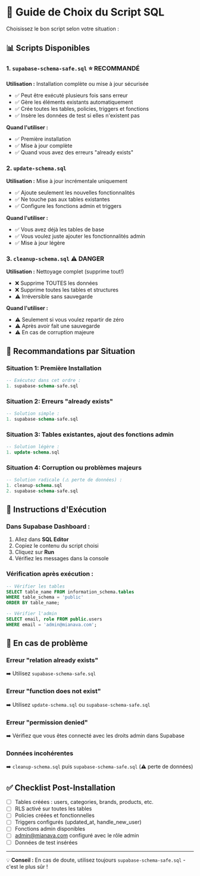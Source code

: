 # 🚀 Guide de Choix du Script SQL

Choisissez le bon script selon votre situation :

## 📊 Scripts Disponibles

### 1. `supabase-schema-safe.sql` ⭐ **RECOMMANDÉ**
**Utilisation :** Installation complète ou mise à jour sécurisée
- ✅ Peut être exécuté plusieurs fois sans erreur
- ✅ Gère les éléments existants automatiquement  
- ✅ Crée toutes les tables, policies, triggers et fonctions
- ✅ Insère les données de test si elles n'existent pas

**Quand l'utiliser :**
- ✅ Première installation
- ✅ Mise à jour complète
- ✅ Quand vous avez des erreurs "already exists"

### 2. `update-schema.sql`
**Utilisation :** Mise à jour incrémentale uniquement
- ✅ Ajoute seulement les nouvelles fonctionnalités
- ✅ Ne touche pas aux tables existantes
- ✅ Configure les fonctions admin et triggers

**Quand l'utiliser :**
- ✅ Vous avez déjà les tables de base
- ✅ Vous voulez juste ajouter les fonctionnalités admin
- ✅ Mise à jour légère

### 3. `cleanup-schema.sql` ⚠️ **DANGER**
**Utilisation :** Nettoyage complet (supprime tout!)
- ❌ Supprime TOUTES les données
- ❌ Supprime toutes les tables et structures
- ⚠️ Irréversible sans sauvegarde

**Quand l'utiliser :**
- ⚠️ Seulement si vous voulez repartir de zéro
- ⚠️ Après avoir fait une sauvegarde
- ⚠️ En cas de corruption majeure

## 🎯 Recommandations par Situation

### Situation 1: Première Installation
```sql
-- Exécutez dans cet ordre :
1. supabase-schema-safe.sql
```

### Situation 2: Erreurs "already exists"
```sql
-- Solution simple :
1. supabase-schema-safe.sql
```

### Situation 3: Tables existantes, ajout des fonctions admin
```sql
-- Solution légère :
1. update-schema.sql
```

### Situation 4: Corruption ou problèmes majeurs
```sql
-- Solution radicale (⚠️ perte de données) :
1. cleanup-schema.sql
2. supabase-schema-safe.sql
```

## 📝 Instructions d'Exécution

### Dans Supabase Dashboard :
1. Allez dans **SQL Editor**
2. Copiez le contenu du script choisi
3. Cliquez sur **Run**
4. Vérifiez les messages dans la console

### Vérification après exécution :
```sql
-- Vérifier les tables
SELECT table_name FROM information_schema.tables 
WHERE table_schema = 'public' 
ORDER BY table_name;

-- Vérifier l'admin
SELECT email, role FROM public.users 
WHERE email = 'admin@mianava.com';
```

## 🔧 En cas de problème

### Erreur "relation already exists"
➡️ Utilisez `supabase-schema-safe.sql`

### Erreur "function does not exist"  
➡️ Utilisez `update-schema.sql` ou `supabase-schema-safe.sql`

### Erreur "permission denied"
➡️ Vérifiez que vous êtes connecté avec les droits admin dans Supabase

### Données incohérentes
➡️ `cleanup-schema.sql` puis `supabase-schema-safe.sql` (⚠️ perte de données)

## ✅ Checklist Post-Installation

- [ ] Tables créées : users, categories, brands, products, etc.
- [ ] RLS activé sur toutes les tables
- [ ] Policies créées et fonctionnelles
- [ ] Triggers configurés (updated_at, handle_new_user)
- [ ] Fonctions admin disponibles
- [ ] admin@mianava.com configuré avec le rôle admin
- [ ] Données de test insérées

---

💡 **Conseil :** En cas de doute, utilisez toujours `supabase-schema-safe.sql` - c'est le plus sûr !
